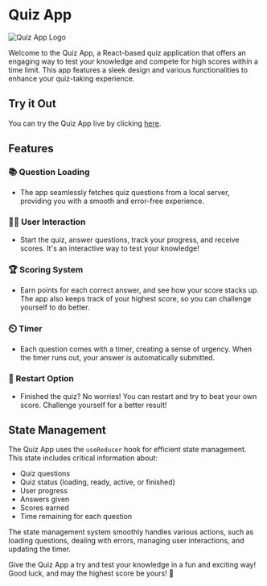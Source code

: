 # Quiz App

![Quiz App Logo](quiz-app-logo.png)

Welcome to the Quiz App, a React-based quiz application that offers an engaging way to test your knowledge and compete for high scores within a time limit. This app features a sleek design and various functionalities to enhance your quiz-taking experience.

## Try it Out

You can try the Quiz App live by clicking [here](https://react-quiz-system.netlify.app/).

## Features

### 📚 Question Loading

- The app seamlessly fetches quiz questions from a local server, providing you with a smooth and error-free experience.

### 🙋‍♂️ User Interaction

- Start the quiz, answer questions, track your progress, and receive scores. It's an interactive way to test your knowledge!

### 🏆 Scoring System

- Earn points for each correct answer, and see how your score stacks up. The app also keeps track of your highest score, so you can challenge yourself to do better.

### ⏲️ Timer

- Each question comes with a timer, creating a sense of urgency. When the timer runs out, your answer is automatically submitted.

### 🔄 Restart Option

- Finished the quiz? No worries! You can restart and try to beat your own score. Challenge yourself for a better result!

## State Management

The Quiz App uses the `useReducer` hook for efficient state management. This state includes critical information about:

- Quiz questions
- Quiz status (loading, ready, active, or finished)
- User progress
- Answers given
- Scores earned
- Time remaining for each question

The state management system smoothly handles various actions, such as loading questions, dealing with errors, managing user interactions, and updating the timer.

Give the Quiz App a try and test your knowledge in a fun and exciting way! Good luck, and may the highest score be yours! 🎉
